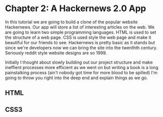 # Chapter 2: A Hackernews 2.0 App
In this tutorial we are going to build a clone of the popular website Hackernews. Our app  will store a list of interesting articles on the web. We are going to learn two simple programming languages. HTML is used to set the structure of a web page. CSS is used style the web page and make it beautiful for our friends to see. Hackernews is pretty basic as it stands but since we're developers now we can bring the site into the twenthth century. Seriously reddit style website designs are so 1999.

Initially I thought about slowly building out our project structure and make ineffient processes more efficient as we went on but writing a book is a long painstalking process (ain't nobody got time for more blood to be spilled) I'm going to throw you right into the deep end and explain things as we go.

## HTML



## CSS3